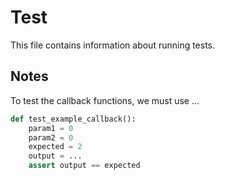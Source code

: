# Test

This file contains information about running tests.

## Notes

To test the callback functions, we must use ...

```python
def test_example_callback():
    param1 = 0
    param2 = 0
    expected = 2
    output = ...
    assert output == expected
```
